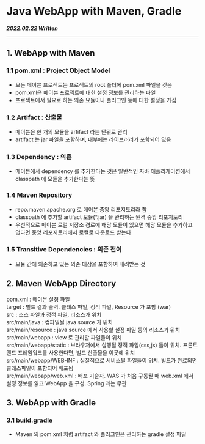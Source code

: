 # Java WebApp with Maven, Gradle

***2022.02.22 Written***

---

## 1. WebApp with Maven

### 1.1 pom.xml : Project Object Model

* 모든 메이븐 프로젝트는 프로젝트의 root 폴더에 pom.xml 파일을 갖음
* pom.xml은 메이븐 프로젝트에 대한 설정 정보를 관리하는 파일
* 프로젝트에서 필요로 하는 의존 묘듈이나 플러그인 등에 대한 설정을 가짐

### 1.2 Artifact : 산출물

* 메이븐은 한 개의 모듈을 artifact 라는 단위로 관리
* artifact 는 jar 파일을 포함하며, 내부에는 라이브러리가 포함되어 있음

### 1.3 Dependency : 의존

* 메이븐에서 dependency 를 추가한다는 것은 일반적인 자바 애플리케이션에서 classpath 에 모듈을 추가한다는 뜻

### 1.4 Maven Repository 

* repo.maven.apache.org 로 메이븐 중앙 리포지토리라 함
* classpath 에 추가할 artifact 모듈(*.jar) 을 관리하는 원격 중앙 리포지토리
* 우선적으로 메이븐 로컬 저장소 경로에 해당 모듈이 있으면 해당 모듈을 추가하고 없다면 중앙 리포지토리에서 로컬로 다운로드 받는다

### 1.5 Transitive Dependencies : 의존 전이

* 모듈 간에 의존하고 있는 의존 대상을 포함하여 내려받는 것


## 2. Maven WebApp Directory

pom.xml : 메이븐 설정 파일 <br>
target : 빌드 결과 출력. 클래스 파일, 정적 파일, Resource 가 포함 (war) <br>
src : 소스 파일과 정적 파일, 리소스가 위치 <br>
src/main/java : 컴파일될 java source 가 위치 <br>
src/main/resource : java source 에서 사용할 설정 파일 등의 리소스가 위치 <br>
src/main/webapp : view 로 관리할 파일들이 위치 <br>
src/main/webapp/static : 브라우저에서 실행될 정적 파일(css,js) 들이 위치. 프론트엔드 프레임워크를 사용한다면, 빌드 산출물을 이곳에 위치 <br>
src/main/webapp/WEB-INF : 실질적으로 서비스될 파일들이 위치. 빌드가 완료되면 클래스파일이 포함되어 배포됨 <br>
src/main/webapp/web.xml : 배포 기술자. WAS 가 처음 구동될 때 web.xml 에서 설정 정보를 읽고 WebApp 을 구성. Spring 과는 무관


## 3. WebApp with Gradle

### 3.1 build.gradle

* Maven 의 pom.xml 처럼 artifact 와 플러그인은 관리하는 gradle 설정 파일

